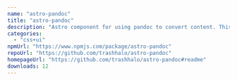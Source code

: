 ```yaml
---
name: "astro-pandoc"
title: "astro-pandoc"
description: "Astro component for using pandoc to convert content. This allows you to embed any format pandoc supports.  - Supported formats https://pandoc.org/MANUAL.html#general-options - [Demo](https://github.com/trashhalo/astro-pandoc/blob/main/src/components/Demo."
categories:
  - "css+ui"
npmUrl: "https://www.npmjs.com/package/astro-pandoc"
repoUrl: "https://github.com/trashhalo/astro-pandoc"
homepageUrl: "https://github.com/trashhalo/astro-pandoc#readme"
downloads: 12
---
```

